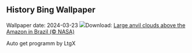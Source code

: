 ## History Bing Wallpaper
Wallpaper date: 2024-03-23
![](https://www.bing.com/th?id=OHR.AmazonClouds_EN-IN0715787319_UHD.jpg&w=1000)Download: [Large anvil clouds above the Amazon in Brazil (© NASA)](https://www.bing.com/th?id=OHR.AmazonClouds_EN-IN0715787319_UHD.jpg)

Auto get programm by LtgX
